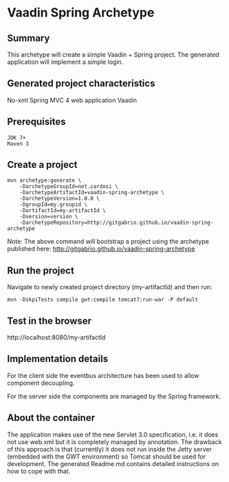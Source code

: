 Vaadin Spring Archetype
=======================

Summary
-------
This archetype will create a simple Vaadin + Spring project. The generated application will implement a simple login.

Generated project characteristics
---------------------------------

No-xml Spring MVC 4 web application
Vaadin

Prerequisites
-------------
    JDK 7+
    Maven 3

Create a project
----------------
    mvn archetype:generate \
        -DarchetypeGroupId=net.cardosi \
        -DarchetypeArtifactId=vaadin-spring-archetype \
        -DarchetypeVersion=1.0.0 \
        -DgroupId=my.groupid \
        -DartifactId=my-artifactId \
        -Dversion=version \
        -DarchetypeRepository=http://gitgabrio.github.io/vaadin-spring-archetype

Note: The above command will bootstrap a project using the archetype published here: http://gitgabrio.github.io/vaadin-spring-archetype

Run the project
---------------

Navigate to newly created project directory (my-artifactId) and then run:

    mvn -DskpiTests compile gwt:compile tomcat7:run-war -P default
    
Test in the browser
-------------------

http://localhost:8080/my-artifactId

Implementation details
----------------------
For the client side the eventbus architecture has been used to allow component decoupling.
 
For the server side the components are managed by the Spring framework.

About the container
-------------------
The application makes use of the new Servlet 3.0 specification, i.e. it does not use web.xml but it is completely managed by annotation. 
The drawback of this approach is that (currently) it does not run inside the Jetty server (embedded with the GWT environment) so Tomcat should be used for development. 
The generated Readme.md contains detailed instructions on how to cope with that.



